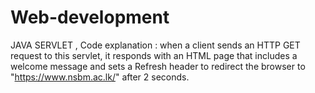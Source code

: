 # Web-development
JAVA SERVLET ,
Code explanation :
when a client sends an HTTP GET request to this servlet, it responds with an HTML page that includes a welcome message and sets a Refresh header to redirect the browser to "https://www.nsbm.ac.lk/" after 2 seconds.
